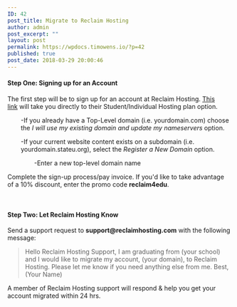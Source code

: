```yaml
---
ID: 42
post_title: Migrate to Reclaim Hosting
author: admin
post_excerpt: ""
layout: post
permalink: https://wpdocs.timowens.io/?p=42
published: true
post_date: 2018-03-29 20:00:46
---
```

<h4>Step One: Signing up for an Account</h4>
The first step will be to sign up for an account at Reclaim Hosting. <a href="https://portal.reclaimhosting.com/cart.php?a=add&amp;pid=2">This link</a> will take you directly to their Student/Individual Hosting plan option.
<p style="padding-left: 30px;">-If you already have a Top-Level domain (i.e. yourdomain.com) choose the <em>I will use my existing domain and update my nameservers</em> option.</p>
<p style="padding-left: 30px;">-If your current website content exists on a subdomain (i.e. yourdomain.stateu.org), select the <em>Register a New Domain </em>option.</p>
<p style="padding-left: 60px;">-Enter a new top-level domain name</p>
Complete the sign-up process/pay invoice. If you'd like to take advantage of a 10% discount, enter the promo code <strong>reclaim4edu</strong>.

&nbsp;
<h4>Step Two: Let Reclaim Hosting Know</h4>
Send a support request to <strong>support@reclaimhosting.com</strong> with the following message:
<blockquote>Hello Reclaim Hosting Support,
I am graduating from (your school) and I would like to migrate my account, (your domain), to Reclaim Hosting. Please let me know if you need anything else from me.
Best,
(Your Name)</blockquote>
A member of Reclaim Hosting support will respond &amp; help you get your account migrated within 24 hrs.